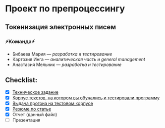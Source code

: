 # Проект по препроцессингу
## Токенизация электронных писем
### :zap:Команда:zap:
* Бибаева Мария — *разработка и тестирование*
* Картозия Инга — *аналитическая часть и general management*
* Анастасия Мельник — *разработка и тестирование*

## Checklist:

- [x] [Техническое задание](./TZ.md)
- [x] [Корпус текстов, на котором вы обучались и тестировали программу](./ling_emails.txt)
- [x] [Выдача прогона на тестовом корпусе](./tokens_test.txt)
- [x] [Резюме по статье](./article_review.md)
- [x] Отчет (данный файл)
- [ ] Презентация
